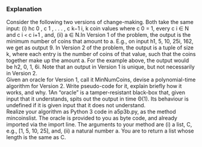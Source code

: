 ### Explanation
Consider the following two versions of change-making. Both take the same input: (i)
hc 0 , c 1 , . . . , c k−1 i, k coin values where c 0 = 1, every c i ∈ N and c i ``<`` c i+1 , and, (ii) a ∈ N.In Version 1 of the problem, the output is the minimum number of coins that amount to a.
E.g., on input h1, 5, 10, 25i, 162, we get as output 9. In Version 2 of the problem, the output
is a tuple of size k, where each entry is the number of coins of that value, such that the coins
together make up the amount a. For the example above, the output would be h2, 0, 1, 6i.
Note that an output in Version 1 is unique, but not necessarily in Version 2. \
Given an oracle for Version 1, call it MinNumCoins, devise a polynomial-time
algorithm for Version 2. Write pseudo-code for it, explain briefly how it works, and why.
1An “oracle” is a tamper-resistant black-box that, given input that it understands, spits
out the output in time Θ(1). Its behaviour is undefined if it is given input that it does
not understand. \
Realize your algorithm as Python 3 code in a5p3b.py, as the
method mincoinslist. The oracle is provided to you as byte code, and already imported
via the import line. The arguments to your method are (i) a list, C, e.g., [1, 5, 10,
25], and, (ii) a natural number a. You are to return a list whose length is the same as
C.
